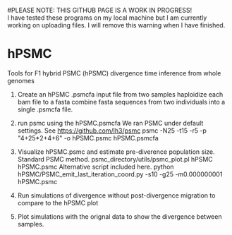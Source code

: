 #PLEASE NOTE:  THIS GITHUB PAGE IS A WORK IN PROGRESS!  
I have tested these programs on my local machine but I am currently working on uploading files.
I will remove this warning when I have finished.

# hPSMC
Tools for F1 hybrid PSMC (hPSMC) divergence time inference from whole genomes


1) Create an hPSMC .psmcfa input file from two samples 
	haploidize each bam file to a fasta
	combine fasta sequences from two individuals into a single .psmcfa file.
	
2) run psmc using the hPSMC.psmcfa
	We ran PSMC under default settings. See https://github.com/lh3/psmc
	psmc -N25 -t15 -r5 -p "4+25*2+4+6" -o hPSMC.psmc hPSMC.psmcfa
3) Visualize hPSMC.psmc and estimate pre-diverence population size.
	Standard PSMC method.
		psmc_directory/utils/psmc_plot.pl hPSMC hPSMC.psmc
	Alternative script included here. 
		python hPSMC/PSMC_emit_last_iteration_coord.py -s10 -g25 -m0.000000001 hPSMC.psmc
4) Run simulations of divergence without post-divergence migration to compare to the hPSMC plot
5) Plot simulations with the orignal data to show the divergence between samples.
